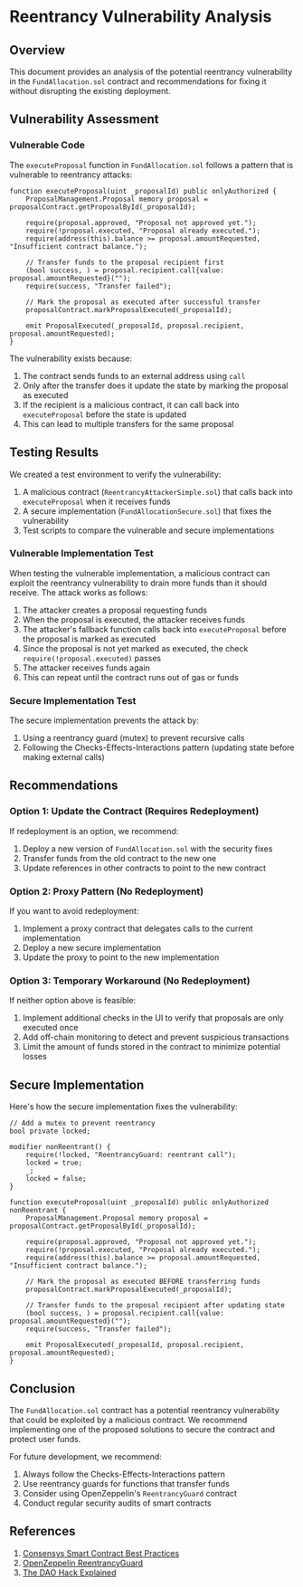 # Reentrancy Vulnerability Analysis

## Overview

This document provides an analysis of the potential reentrancy vulnerability in the `FundAllocation.sol` contract and recommendations for fixing it without disrupting the existing deployment.

## Vulnerability Assessment

### Vulnerable Code

The `executeProposal` function in `FundAllocation.sol` follows a pattern that is vulnerable to reentrancy attacks:

```solidity
function executeProposal(uint _proposalId) public onlyAuthorized {
    ProposalManagement.Proposal memory proposal = proposalContract.getProposalById(_proposalId);

    require(proposal.approved, "Proposal not approved yet.");
    require(!proposal.executed, "Proposal already executed.");
    require(address(this).balance >= proposal.amountRequested, "Insufficient contract balance.");

    // Transfer funds to the proposal recipient first
    (bool success, ) = proposal.recipient.call{value: proposal.amountRequested}("");
    require(success, "Transfer failed");

    // Mark the proposal as executed after successful transfer
    proposalContract.markProposalExecuted(_proposalId);

    emit ProposalExecuted(_proposalId, proposal.recipient, proposal.amountRequested);
}
```

The vulnerability exists because:

1. The contract sends funds to an external address using `call`
2. Only after the transfer does it update the state by marking the proposal as executed
3. If the recipient is a malicious contract, it can call back into `executeProposal` before the state is updated
4. This can lead to multiple transfers for the same proposal

## Testing Results

We created a test environment to verify the vulnerability:

1. A malicious contract (`ReentrancyAttackerSimple.sol`) that calls back into `executeProposal` when it receives funds
2. A secure implementation (`FundAllocationSecure.sol`) that fixes the vulnerability
3. Test scripts to compare the vulnerable and secure implementations

### Vulnerable Implementation Test

When testing the vulnerable implementation, a malicious contract can exploit the reentrancy vulnerability to drain more funds than it should receive. The attack works as follows:

1. The attacker creates a proposal requesting funds
2. When the proposal is executed, the attacker receives funds
3. The attacker's fallback function calls back into `executeProposal` before the proposal is marked as executed
4. Since the proposal is not yet marked as executed, the check `require(!proposal.executed)` passes
5. The attacker receives funds again
6. This can repeat until the contract runs out of gas or funds

### Secure Implementation Test

The secure implementation prevents the attack by:

1. Using a reentrancy guard (mutex) to prevent recursive calls
2. Following the Checks-Effects-Interactions pattern (updating state before making external calls)

## Recommendations

### Option 1: Update the Contract (Requires Redeployment)

If redeployment is an option, we recommend:

1. Deploy a new version of `FundAllocation.sol` with the security fixes
2. Transfer funds from the old contract to the new one
3. Update references in other contracts to point to the new contract

### Option 2: Proxy Pattern (No Redeployment)

If you want to avoid redeployment:

1. Implement a proxy contract that delegates calls to the current implementation
2. Deploy a new secure implementation
3. Update the proxy to point to the new implementation

### Option 3: Temporary Workaround (No Redeployment)

If neither option above is feasible:

1. Implement additional checks in the UI to verify that proposals are only executed once
2. Add off-chain monitoring to detect and prevent suspicious transactions
3. Limit the amount of funds stored in the contract to minimize potential losses

## Secure Implementation

Here's how the secure implementation fixes the vulnerability:

```solidity
// Add a mutex to prevent reentrancy
bool private locked;

modifier nonReentrant() {
    require(!locked, "ReentrancyGuard: reentrant call");
    locked = true;
    _;
    locked = false;
}

function executeProposal(uint _proposalId) public onlyAuthorized nonReentrant {
    ProposalManagement.Proposal memory proposal = proposalContract.getProposalById(_proposalId);

    require(proposal.approved, "Proposal not approved yet.");
    require(!proposal.executed, "Proposal already executed.");
    require(address(this).balance >= proposal.amountRequested, "Insufficient contract balance.");

    // Mark the proposal as executed BEFORE transferring funds
    proposalContract.markProposalExecuted(_proposalId);
    
    // Transfer funds to the proposal recipient after updating state
    (bool success, ) = proposal.recipient.call{value: proposal.amountRequested}("");
    require(success, "Transfer failed");

    emit ProposalExecuted(_proposalId, proposal.recipient, proposal.amountRequested);
}
```

## Conclusion

The `FundAllocation.sol` contract has a potential reentrancy vulnerability that could be exploited by a malicious contract. We recommend implementing one of the proposed solutions to secure the contract and protect user funds.

For future development, we recommend:

1. Always follow the Checks-Effects-Interactions pattern
2. Use reentrancy guards for functions that transfer funds
3. Consider using OpenZeppelin's `ReentrancyGuard` contract
4. Conduct regular security audits of smart contracts

## References

1. [Consensys Smart Contract Best Practices](https://consensys.github.io/smart-contract-best-practices/attacks/reentrancy/)
2. [OpenZeppelin ReentrancyGuard](https://docs.openzeppelin.com/contracts/4.x/api/security#ReentrancyGuard)
3. [The DAO Hack Explained](https://www.coindesk.com/learn/2016/06/25/understanding-the-dao-attack/)
